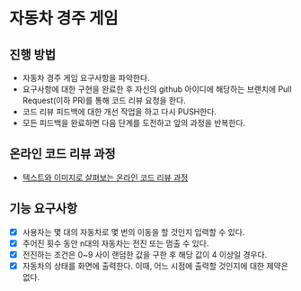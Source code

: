 # 자동차 경주 게임
## 진행 방법
* 자동차 경주 게임 요구사항을 파악한다.
* 요구사항에 대한 구현을 완료한 후 자신의 github 아이디에 해당하는 브랜치에 Pull Request(이하 PR)를 통해 코드 리뷰 요청을 한다.
* 코드 리뷰 피드백에 대한 개선 작업을 하고 다시 PUSH한다.
* 모든 피드백을 완료하면 다음 단계를 도전하고 앞의 과정을 반복한다.

## 온라인 코드 리뷰 과정
* [텍스트와 이미지로 살펴보는 온라인 코드 리뷰 과정](https://github.com/next-step/nextstep-docs/tree/master/codereview)

## 기능 요구사항 
- [x] 사용자는 몇 대의 자동차로 몇 번의 이동을 할 것인지 입력할 수 있다.
- [x] 주어진 횟수 동안 n대의 자동차는 전진 또는 멈출 수 있다. 
- [x] 전진하는 조건은 0~9 사이 랜덤한 값을 구한 후 해당 값이 4 이상일 경우다. 
- [x] 자동차의 상태를 화면에 출력한다. 이때, 어느 시점에 출력할 것인지에 대한 제약은 없다. 